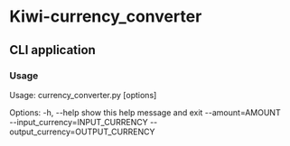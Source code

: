 # Kiwi-currency_converter
## CLI application
### Usage
Usage: currency_converter.py [options]

Options:
  -h, --help            show this help message and exit
  --amount=AMOUNT       
  --input_currency=INPUT_CURRENCY
  --output_currency=OUTPUT_CURRENCY
